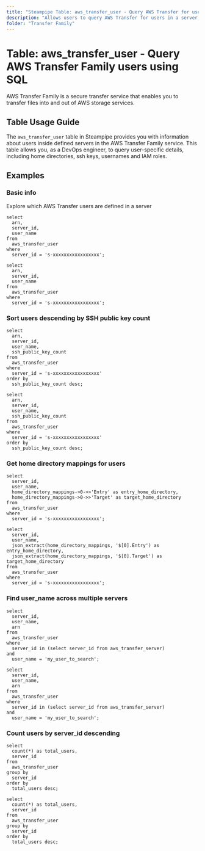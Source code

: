 ```yaml
---
title: "Steampipe Table: aws_transfer_user - Query AWS Transfer for users in a server using SQL"
description: "Allows users to query AWS Transfer for users in a server, equivalent to list/describe user functions."
folder: "Transfer Family"
---
```


# Table: aws_transfer_user - Query AWS Transfer Family users using SQL

AWS Transfer Family is a secure transfer service that enables you to transfer files into and out of AWS storage services.

## Table Usage Guide

The `aws_transfer_user` table in Steampipe provides you with information about users inside defined servers in the AWS Transfer Family service. This table allows you, as a DevOps engineer, to query user-specific details, including home directories, ssh keys, usernames and IAM roles.

## Examples

### Basic info
Explore which AWS Transfer users are defined in a server

```sql+postgres
select
  arn,
  server_id,
  user_name
from
  aws_transfer_user
where
  server_id = 's-xxxxxxxxxxxxxxxxx';
```

```sql+sqlite
select
  arn,
  server_id,
  user_name
from
  aws_transfer_user
where
  server_id = 's-xxxxxxxxxxxxxxxxx';
```

### Sort users descending by SSH public key count

```sql+postgres
select
  arn,
  server_id,
  user_name,
  ssh_public_key_count
from
  aws_transfer_user
where
  server_id = 's-xxxxxxxxxxxxxxxxx'
order by
  ssh_public_key_count desc;
```

```sql+sqlite
select
  arn,
  server_id,
  user_name,
  ssh_public_key_count
from
  aws_transfer_user
where
  server_id = 's-xxxxxxxxxxxxxxxxx'
order by
  ssh_public_key_count desc;
```

### Get home directory mappings for users

```sql+potgres
select
  server_id,
  user_name,
  home_directory_mappings->0->>'Entry' as entry_home_directory,
  home_directory_mappings->0->>'Target' as target_home_directory
from
  aws_transfer_user
where
  server_id = 's-xxxxxxxxxxxxxxxxx';
```

```sql+sqlite
select
  server_id,
  user_name,
  json_extract(home_directory_mappings, '$[0].Entry') as entry_home_directory,
  json_extract(home_directory_mappings, '$[0].Target') as target_home_directory
from
  aws_transfer_user
where
  server_id = 's-xxxxxxxxxxxxxxxxx';
```


### Find user_name across multiple servers

```sql+postgres
select
  server_id,
  user_name,
  arn
from
  aws_transfer_user
where
  server_id in (select server_id from aws_transfer_server)
and
  user_name = 'my_user_to_search';
```

```sql+sqlite
select
  server_id,
  user_name,
  arn
from
  aws_transfer_user
where
  server_id in (select server_id from aws_transfer_server)
and
  user_name = 'my_user_to_search';
```

### Count users by server_id descending

```sql+postgres
select
  count(*) as total_users,
  server_id
from
  aws_transfer_user
group by
  server_id
order by
  total_users desc;
```

```sql+sqlite
select
  count(*) as total_users,
  server_id
from
  aws_transfer_user
group by
  server_id
order by
  total_users desc;
```
